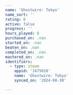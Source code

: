 ```yaml
---
name: 'Ghostwire: Tokyo'
name_sort: ''
rating: 0
active: false
progress: ''
hours_played: 0
purchased_on: .nan
started_on: .nan
beaten_on: .nan
completed_on: .nan
mastered_on: .nan
identifiers:
  - type: steam
    appid: '1475810'
    name: 'Ghostwire: Tokyo'
    synced_on: '2024-08-30'

---
```

